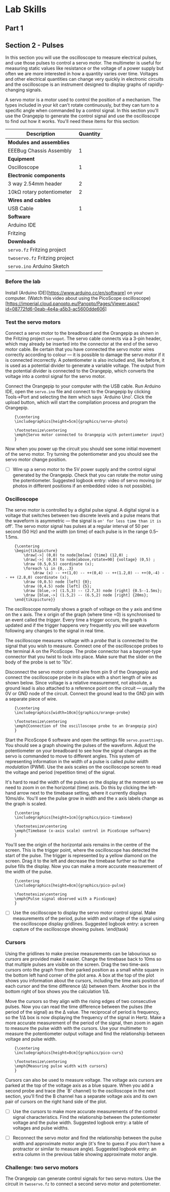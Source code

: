 # Lab Skills
## Part 1
## Section 2 - Pulses

In this section you will use the oscilloscope to measure electrical pulses, and use those pulses to control a servo motor. The multimeter is useful for measuring static values like resistance or the voltage of a power supply but often we are more interested in how a quantity varies over time.
Voltages and other electrical quantities can change very quickly in electronic circuits and the oscilloscope is an instrument designed to display graphs of rapidly-changing signals.

A servo motor is a motor used to control the position of a mechanism.
The types included in your kit can't rotate continuously, but they can turn to a specific angle when commanded by a control signal.
In this section you'll use the Orangepip to generate the control signal and use the oscilloscope to find out how it works.
You'll need these items for this section:

| Description | Quantity | 
| -------- | ----------- |
| **Modules and assemblies** |
| EEEBug Chassis Assembly | 1 |
| **Equipment** |
| Oscilloscope | 1 |
| **Electronic components** |
| 3 way 2.54mm header | 2 |
| 10kΩ rotary potentiometer | 2 |
| **Wires and cables** |
| USB Cable | 1 |
| **Software** |
| Arduino IDE |
| Fritzing |
| **Downloads** |
| `servo.fz` Fritzing project |
| `twoservo.fz` Fritzing project |
| `servo.ino` Arduino Sketch |

### Before the lab
Install (Arduino IDE)[https://www.arduino.cc/en/software] on your computer.
(Watch this video about using the PicoScope oscilloscope)[https://imperial.cloud.panopto.eu/Panopto/Pages/Viewer.aspx?id=08772fd6-0eab-4e4a-a5b3-ac5600dde606]
	
### Test the servo motors
	
Connect a servo motor to the breadboard and the Orangepip as shown in the Fritzing project `servopot`.
The servo cable connects via a 3-pin header, which may already be inserted into the connector at the end of the servo motor cable.
Be certain that you have connected the servo motor wires correctly according to colour — it is possible to damage the servo motor if it is connected incorrectly.
A potentiometer is also included and, like before, it is used as a potential divider to generate a variable voltage.
The output from the potential divider is connected to the Orangepip, which converts the voltage into a control signal for the servo motor.
		
Connect the Orangepip to your computer with the USB cable.
Run Arduino IDE, open the `servo.ino` file and connect to the Orangepip by clicking Tools→Port and selecting the item which says `Arduino Uno'.
Click the upload button, which will start the compilation process and program the Orangepip.
		
	    {\centering
	    \includegraphics[height=5cm]{graphics/servo-photo}
	    
	    \footnotesize\centering
	    \emph{Servo motor connected to Orangepip with potentiometer input}
	    }
		
Now when you power up the circuit you should see some initial movement of the servo motor.
Try turning the potentiometer and you should see the servo motor change position.
	
- [ ]	Wire up a servo motor to the 5V power supply and the control signal generated by the Orangepip. Check that you can rotate the motor using the potentiometer. Suggested logbook entry: video of servo moving (or photos in different positions if an embedded video is not possible).
	
### Oscilloscope
	
The servo motor is controlled by a digital pulse signal.
A digital signal is a voltage that switches between two discrete levels and a pulse means that the waveform is asymmetric — the signal is `on' for less time than it is `off'.
The servo motor signal has pulses at a regular interval of 50 per second (50 Hz) and the *width* (on time) of each pulse is in the range 0.5–1.5ms.
		
		{\centering
		\begin{tikzpicture}
		    \draw[->] (0,0) to node[below] {time} (12,0) ;
		    \draw[->] (0,0) to node[above,rotate=90] {voltage} (0,5) ;
		    \draw (0.5,0.5) coordinate (x);
		    \foreach \i in {0,..3}
		        \draw (x) -- ++(1,0) -- ++(0,4) -- ++(1.2,0) -- ++(0,-4) -- ++ (2.8,0) coordinate (x);
		    \draw (0,0.5) node [left] {0};
		    \draw (0,4.5) node [left] {5};
		    \draw [blue,->] (1.5,3) -- (2.7,3) node [right] {0.5--1.5ms};
		    \draw [blue,->] (1.5,2) -- (6.5,2) node [right] {20ms};
		\end{tikzpicture}}
	
The oscilloscope normally shows a graph of voltage on the y axis and time on the x axis.
The x origin of the graph (where time =0) is synchronised to an event called the *trigger*.
Every time a trigger occurs, the graph is updated and if the trigger happens very frequently you will see waveform following any changes to the signal in real time.
		
The oscilloscope measures voltage with a *probe* that is connected to the signal that you wish to measure.
Connect one of the oscilloscope probes to the terminal A on the PicoScope.
The probe connector has a bayonet-type connector that you twist to lock into place. 
Make sure that the slider on the body of the probe is set to '10x'.
		
Disconnect the servo motor control wire from pin 9 of the Orangepip and connect the oscilloscope probe in its place with a short length of wire as shown below.
Since voltage is a relative measurement, not absolute, a ground lead is also attached to a reference point on the circuit — usually the 0V or GND node of the circuit.
Connect the ground lead to the GND pin with a separate piece of wire.
		
	    {\centering
	    \includegraphics[width=10cm]{graphics/orange-probe}
	    
	    \footnotesize\centering
	    \emph{Connection of the oscilloscope probe to an Orangepip pin}
	    }
		
Start the PicoScope 6 software and open the settings file `servo.pssettings`.
You should see a graph showing the pulses of the waveform.
Adjust the potentiometer on your breadboard to see how the signal changes as the servo is commanded to move to different angles.
This system of representing information in the width of a pulse is called *pulse width modulation* (PWM).
Use the axis scales on the oscilloscope screen to read the voltage and period (repetition time) of the signal.
		
It's hard to read the width of the pulses on the display at the moment so we need to zoom in on the horizontal (time) axis.
Do this by clicking the left-hand arrow next to the timebase setting, where it currently displays 10ms/div.
You'll see the pulse grow in width and the x axis labels change as the graph is scaled.
		
	    {\centering
	    \includegraphics[height=1cm]{graphics/pico-timebase}
	    
	    \footnotesize\centering
	    \emph{Timebase (x-axis scale) control in PicoScope software}
	    }
		
You'll see the origin of the horizontal axis remains in the centre of the screen.
This is the trigger point, where the oscilloscope has detected the start of the pulse.
The trigger is represented by a yellow diamond on the screen.
Drag it to the left and decrease the timebase further so that the pulse fills the display.
Now you can make a more accurate measurement of the width of the pulse.
		
		
	    {\centering
	    \includegraphics[height=8cm]{graphics/pico-pulse}
	    
	    \footnotesize\centering
	    \emph{Pulse signal observed with a PicoScope}
	    }
	
- [ ]	Use the oscilloscope to display the servo motor control signal. Make measurements of the period, pulse width and voltage of the signal using the oscilloscope display gridlines. Suggested logbook entry: a screen capture of the oscilloscope showing pulses.
		\end{task}
	
### Cursors
	
Using the gridlines to make precise measurements can be labourious so *cursors* are provided make it easier.
Change the timebase back to 10ms so that multiple pulses are visible on the screen.
Drag the two time-axis cursors onto the graph from their parked position as a small white square in the bottom left hand corner of the plot area.
A box at the top of the plot shows you information about the cursors, including the time axis position of each cursor and the time difference (Δ) between them.
Another box in the bottom right of box shows you the calculation 1/Δ.
		
Move the cursors so they align with the rising edges of two consecutive pulses.
Now you can read the time difference between the pulses (the period of the signal) as the Δ value.
The reciprocal of period is frequency, so the 1/Δ box is now displaying the frequency of the signal in Hertz.
Make a more accurate measurement of the period of the signal, then zoom in again to measure the pulse width with the cursors.
Use your multimeter to measure the potentiometer output voltage and find the relationship between voltage and pulse width.
		

	    {\centering
	    \includegraphics[height=8cm]{graphics/pico-curs}
	    
	    \footnotesize\centering
	    \emph{Measuring pulse width with cursors}
	    }

Cursors can also be used to measure voltage.
The voltage axis cursors are parked at the top of the voltage axis as a blue square.
When you add a second probe and trace (the `B' channel) to the oscilloscope in the next section, you'll find the B channel has a separate voltage axis and its own pair of cursors on the right hand side of the plot.

- [ ]	Use the cursors to make more accurate measurements of the control signal characteristics. Find the relationship between the potentiometer voltage and the pulse width. Suggested logbook entry: a table of voltages and pulse widths.

- [ ] Reconnect the servo motor and find the relationship between the pulse width and approximate motor angle (it's fine to guess if you don't have a protractor or similar to measure angle). Suggested logbook entry: an extra column in the previous table showing approximate motor angle.
		
### Challenge: two servo motors
The Orangepip can generate control signals for two servo motors. Use the circuit in `twoservo.fz` to connect a second servo motor and potentiometer.
